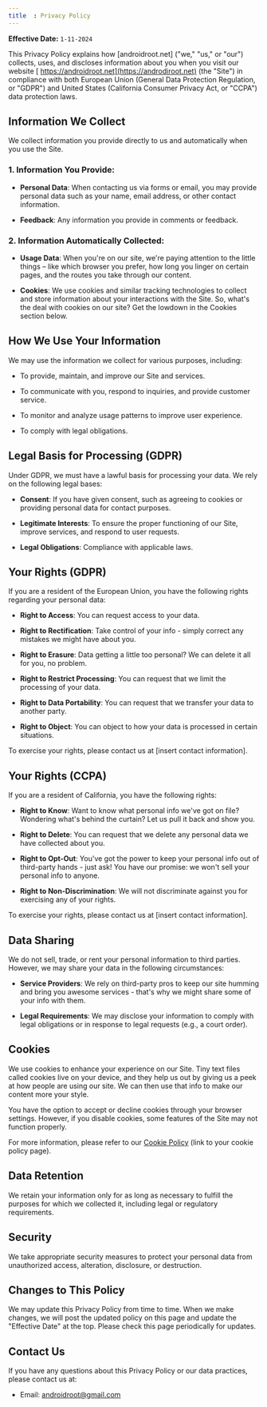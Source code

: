 ```yaml
---
title  : Privacy Policy
---
```



**Effective Date:** `1-11-2024`

This Privacy Policy explains how [androidroot.net] ("we," "us," or "our") collects, uses, and discloses information about you when you visit our website [ https://androidroot.net](https://androdiroot.net) (the "Site") in compliance with both European Union (General Data Protection Regulation, or "GDPR") and United States (California Consumer Privacy Act, or "CCPA") data protection laws.

## Information We Collect

We collect information you provide directly to us and automatically when you use the Site.

### 1. **Information You Provide:**

- **Personal Data**: When contacting us via forms or email, you may provide personal data such as your name, email address, or other contact information.

- **Feedback**: Any information you provide in comments or feedback.

### 2. **Information Automatically Collected:**

- **Usage Data**: When you're on our site, we're paying attention to the little things – like which browser you prefer, how long you linger on certain pages, and the routes you take through our content.

- **Cookies**: We use cookies and similar tracking technologies to collect and store information about your interactions with the Site. So, what's the deal with cookies on our site? Get the lowdown in the Cookies section below.

## How We Use Your Information

We may use the information we collect for various purposes, including:

- To provide, maintain, and improve our Site and services.

- To communicate with you, respond to inquiries, and provide customer service.

- To monitor and analyze usage patterns to improve user experience.

- To comply with legal obligations.

## Legal Basis for Processing (GDPR)

Under GDPR, we must have a lawful basis for processing your data. We rely on the following legal bases:

- **Consent**: If you have given consent, such as agreeing to cookies or providing personal data for contact purposes.

- **Legitimate Interests**: To ensure the proper functioning of our Site, improve services, and respond to user requests.

- **Legal Obligations**: Compliance with applicable laws.

## Your Rights (GDPR)

If you are a resident of the European Union, you have the following rights regarding your personal data:

- **Right to Access**: You can request access to your data.

- **Right to Rectification**: Take control of your info - simply correct any mistakes we might have about you.

- **Right to Erasure**: Data getting a little too personal? We can delete it all for you, no problem.

- **Right to Restrict Processing**: You can request that we limit the processing of your data.

- **Right to Data Portability**: You can request that we transfer your data to another party.

- **Right to Object**: You can object to how your data is processed in certain situations.

To exercise your rights, please contact us at [insert contact information].

## Your Rights (CCPA)

If you are a resident of California, you have the following rights:

- **Right to Know**: Want to know what personal info we've got on file? Wondering what's behind the curtain? Let us pull it back and show you.

- **Right to Delete**: You can request that we delete any personal data we have collected about you.

- **Right to Opt-Out**: You've got the power to keep your personal info out of third-party hands - just ask! You have our promise: we won't sell your personal info to anyone.

- **Right to Non-Discrimination**: We will not discriminate against you for exercising any of your rights.

To exercise your rights, please contact us at [insert contact information].

## Data Sharing

We do not sell, trade, or rent your personal information to third parties. However, we may share your data in the following circumstances:

- **Service Providers**: We rely on third-party pros to keep our site humming and bring you awesome services - that's why we might share some of your info with them.

- **Legal Requirements**: We may disclose your information to comply with legal obligations or in response to legal requests (e.g., a court order).

## Cookies

We use cookies to enhance your experience on our Site. Tiny text files called cookies live on your device, and they help us out by giving us a peek at how people are using our site. We can then use that info to make our content more your style.

You have the option to accept or decline cookies through your browser settings. However, if you disable cookies, some features of the Site may not function properly.

For more information, please refer to our [Cookie Policy](#) (link to your cookie policy page).

## Data Retention

We retain your information only for as long as necessary to fulfill the purposes for which we collected it, including legal or regulatory requirements.

## Security

We take appropriate security measures to protect your personal data from unauthorized access, alteration, disclosure, or destruction.

## Changes to This Policy

We may update this Privacy Policy from time to time. When we make changes, we will post the updated policy on this page and update the "Effective Date" at the top. Please check this page periodically for updates.

## Contact Us

If you have any questions about this Privacy Policy or our data practices, please contact us at:

- Email: androidroot@gmail.com